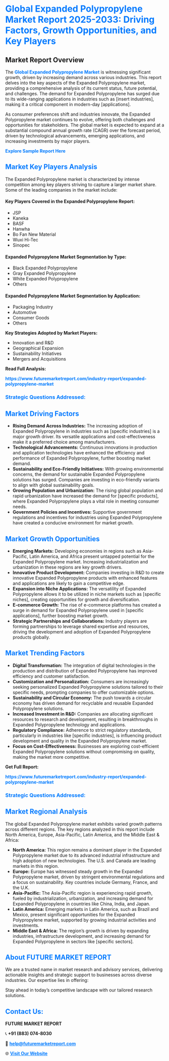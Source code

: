 <h1 style="color: #007BFF;">Global Expanded Polypropylene Market Report 2025-2033: Driving Factors, Growth Opportunities, and Key Players</h1>

<section id="overview">
<h2>Market Report Overview</h2>
<p>The <a href="https://www.futuremarketreport.com/industry-report/expanded-polypropylene-market" style="color: #007BFF; text-decoration: none;"><strong>Global Expanded Polypropylene Market</strong></a> is witnessing significant growth, driven by increasing demand across various industries. This report delves into the key aspects of the Expanded Polypropylene market, providing a comprehensive analysis of its current status, future potential, and challenges. The demand for Expanded Polypropylene has surged due to its wide-ranging applications in industries such as [insert industries], making it a critical component in modern-day [applications].</p>
<p>As consumer preferences shift and industries innovate, the Expanded Polypropylene market continues to evolve, offering both challenges and opportunities for stakeholders. The global market is expected to expand at a substantial compound annual growth rate (CAGR) over the forecast period, driven by technological advancements, emerging applications, and increasing investments by major players.</p>
</section>

<section id="overview">
<p><a href="https://www.futuremarketreport.com/request-sample/reportId=85720" style="color: #007BFF; text-decoration: none;"><strong>Explore Sample Report Here</strong></a></p>
</section>

<section id="key-players">
<h2 style="color: #007BFF;">Market Key Players Analysis</h2>
<p>The Expanded Polypropylene market is characterized by intense competition among key players striving to capture a larger market share. Some of the leading companies in the market include:</p>
<h4>Key Players Covered in the Expanded Polypropylene Report:</h4>
<ul><li>JSP</li><li>Kaneka</li><li>BASF</li><li>Hanwha</li><li>Bo Fan New Material</li><li>Wuxi Hi-Tec</li><li>Sinopec</li></ul>
<h4>Expanded Polypropylene Market Segmentation by Type:</h4>
<ul><li>Black Expanded Polypropylene</li><li>Gray Expanded Polypropylene</li><li>White Expanded Polypropylene</li><li>Others</li></ul>

<h4>Expanded Polypropylene Market Segmentation by Application:</h4>
<ul><li>Packaging Industry</li><li>Automotive</li><li>Consumer Goods</li><li>Others</li></ul>
<p><strong>Key Strategies Adopted by Market Players:</strong></p>
<ul>
<li>Innovation and R&D</li>
<li>Geographical Expansion</li>
<li>Sustainability Initiatives</li>
<li>Mergers and Acquisitions</li>
</ul>
</section>

<section>
<p><strong>Read Full Analysis: </strong></p><a href="https://www.futuremarketreport.com/industry-report/expanded-polypropylene-market" style="color: #007BFF; text-decoration: none;"><strong>https://www.futuremarketreport.com/industry-report/expanded-polypropylene-market</strong></a>
<h3 style="color: #007BFF;">Strategic Questions Addressed:</h3>
</section>

<section id="driving-factors">
<h2 style="color: #007BFF;">Market Driving Factors</h2>
<ul>
<li><strong>Rising Demand Across Industries:</strong> The increasing adoption of Expanded Polypropylene in industries such as [specific industries] is a major growth driver. Its versatile applications and cost-effectiveness make it a preferred choice among manufacturers.</li>
<li><strong>Technological Advancements:</strong> Continuous innovations in production and application technologies have enhanced the efficiency and performance of Expanded Polypropylene, further boosting market demand.</li>
<li><strong>Sustainability and Eco-Friendly Initiatives:</strong> With growing environmental concerns, the demand for sustainable Expanded Polypropylene solutions has surged. Companies are investing in eco-friendly variants to align with global sustainability goals.</li>
<li><strong>Growing Population and Urbanization:</strong> The rising global population and rapid urbanization have increased the demand for [specific products], where Expanded Polypropylene plays a vital role in meeting consumer needs.</li>
<li><strong>Government Policies and Incentives:</strong> Supportive government regulations and incentives for industries using Expanded Polypropylene have created a conducive environment for market growth.</li>
</ul>
</section>

<section id="growth-opportunities">
<h2 style="color: #007BFF;">Market Growth Opportunities</h2>
<ul>
<li><strong>Emerging Markets:</strong> Developing economies in regions such as Asia-Pacific, Latin America, and Africa present untapped potential for the Expanded Polypropylene market. Increasing industrialization and urbanization in these regions are key growth drivers.</li>
<li><strong>Innovative Product Development:</strong> Companies investing in R&D to create innovative Expanded Polypropylene products with enhanced features and applications are likely to gain a competitive edge.</li>
<li><strong>Expansion into Niche Applications:</strong> The versatility of Expanded Polypropylene allows it to be utilized in niche markets such as [specific niches], creating opportunities for growth and diversification.</li>
<li><strong>E-commerce Growth:</strong> The rise of e-commerce platforms has created a surge in demand for Expanded Polypropylene used in [specific applications], further boosting market growth.</li>
<li><strong>Strategic Partnerships and Collaborations:</strong> Industry players are forming partnerships to leverage shared expertise and resources, driving the development and adoption of Expanded Polypropylene products globally.</li>
</ul>
</section>

<section id="trending-factors">
<h2 style="color: #007BFF;">Market Trending Factors</h2>
<ul>
<li><strong>Digital Transformation:</strong> The integration of digital technologies in the production and distribution of Expanded Polypropylene has improved efficiency and customer satisfaction.</li>
<li><strong>Customization and Personalization:</strong> Consumers are increasingly seeking personalized Expanded Polypropylene solutions tailored to their specific needs, prompting companies to offer customizable options.</li>
<li><strong>Sustainability and Circular Economy:</strong> The push towards a circular economy has driven demand for recyclable and reusable Expanded Polypropylene solutions.</li>
<li><strong>Increased Investment in R&D:</strong> Companies are allocating significant resources to research and development, resulting in breakthroughs in Expanded Polypropylene technology and applications.</li>
<li><strong>Regulatory Compliance:</strong> Adherence to strict regulatory standards, particularly in industries like [specific industries], is influencing product development and quality in the Expanded Polypropylene market.</li>
<li><strong>Focus on Cost-Effectiveness:</strong> Businesses are exploring cost-efficient Expanded Polypropylene solutions without compromising on quality, making the market more competitive.</li>
</ul>
</section>

<section>
<p><strong>Get Full Report: </strong></p><a href="https://www.futuremarketreport.com/industry-report/expanded-polypropylene-market" style="color: #007BFF; text-decoration: none;"><strong>https://www.futuremarketreport.com/industry-report/expanded-polypropylene-market</strong></a>
<h3 style="color: #007BFF;">Strategic Questions Addressed:</h3>
</section>


<section id="regional-analysis">
<h2 style="color: #007BFF;">Market Regional Analysis</h2>
<p>The global Expanded Polypropylene market exhibits varied growth patterns across different regions. The key regions analyzed in this report include North America, Europe, Asia-Pacific, Latin America, and the Middle East & Africa:</p>
<ul>
<li><strong>North America:</strong> This region remains a dominant player in the Expanded Polypropylene market due to its advanced industrial infrastructure and high adoption of new technologies. The U.S. and Canada are leading markets in this region.</li>
<li><strong>Europe:</strong> Europe has witnessed steady growth in the Expanded Polypropylene market, driven by stringent environmental regulations and a focus on sustainability. Key countries include Germany, France, and the U.K.</li>
<li><strong>Asia-Pacific:</strong> The Asia-Pacific region is experiencing rapid growth, fueled by industrialization, urbanization, and increasing demand for Expanded Polypropylene in countries like China, India, and Japan.</li>
<li><strong>Latin America:</strong> Emerging markets in Latin America, such as Brazil and Mexico, present significant opportunities for the Expanded Polypropylene market, supported by growing industrial activities and investments.</li>
<li><strong>Middle East & Africa:</strong> The region’s growth is driven by expanding industries, infrastructure development, and increasing demand for Expanded Polypropylene in sectors like [specific sectors].</li>
</ul>
</section>

<footer>
<h2 style="color: #007BFF;">About FUTURE MARKET REPORT</h2>
<p>We are a trusted name in market research and advisory services, delivering actionable insights and strategic support to businesses across diverse industries. Our expertise lies in offering:</p>

<p>Stay ahead in today’s competitive landscape with our tailored research solutions.</p>

<h2 style="color: #007BFF;">Contact Us:</h2>
<p><strong>FUTURE MARKET REPORT</strong></p>
<p>📞 <strong>+91 (883) 074-8030</strong></p>
<p>📧 <strong><a href="mailto:help@futuremarketreport.com" style="color: #007BFF;">help@futuremarketreport.com</a></strong></p>
<p>🌐 <strong><a href="https://www.futuremarketreport.com/" style="color: #007BFF;">Visit Our Website</a></strong></p>
</footer>